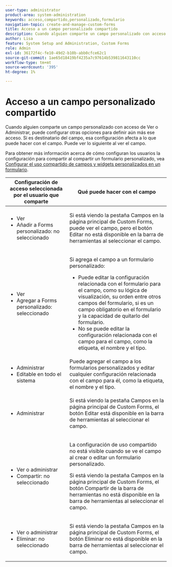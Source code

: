 ```yaml
---
user-type: administrator
product-area: system-administration
keywords: acceso,compartido,personalizado,formulario
navigation-topic: create-and-manage-custom-forms
title: Acceso a un campo personalizado compartido
description: Cuando alguien comparte un campo personalizado con acceso de Ver o Administrar, puede configurar otras opciones para definir aún más ese acceso. Si es destinatario del campo, esa configuración afecta a lo que puede hacer con el campo. Puede ver lo siguiente al ver el campo.
author: Lisa
feature: System Setup and Administration, Custom Forms
role: Admin
exl-id: 36172f4c-fe10-49d2-b10b-abb0cfce62c1
source-git-commit: 1ae65d18419bf4235a7c97614b539811643110cc
workflow-type: tm+mt
source-wordcount: '395'
ht-degree: 1%

---
```


# Acceso a un campo personalizado compartido

Cuando alguien comparte un campo personalizado con acceso de Ver o Administrar, puede configurar otras opciones para definir aún más ese acceso. Si es destinatario del campo, esa configuración afecta a lo que puede hacer con el campo. Puede ver lo siguiente al ver el campo.

Para obtener más información acerca de cómo configuran los usuarios la configuración para compartir al compartir un formulario personalizado, vea [Configurar el uso compartido de campos y widgets personalizados en un formulario](/help/quicksilver/administration-and-setup/customize-workfront/create-manage-custom-forms/form-designer/manage-a-form/share-custom-fields.md).

<table style="table-layout:auto"> 
 <col> 
 <col> 
 <thead> 
  <tr> 
   <th>Configuración de acceso seleccionada por el usuario que comparte</th> 
   <th>Qué puede hacer con el campo</th> 
  </tr> 
 </thead> 
 <tbody> 
  <tr> 
   <td> 
    <ul> 
     <li>Ver</li> 
     <li>Añadir a Forms personalizado: no seleccionado</li> 
    </ul> </td> 
   <td> <p>Si está viendo la pestaña Campos en la página principal de Custom Forms, puede ver el campo, pero el botón Editar no está disponible en la barra de herramientas al seleccionar el campo.</p> </td> 
  </tr> 
  <tr> 
   <td> 
    <ul> 
     <li>Ver</li> 
     <li>Agregar a Forms personalizado: seleccionado</li> 
    </ul> </td> 
   <td> <p>Si agrega el campo a un formulario personalizado:</p> 
    <ul> 
     <li>Puede editar la configuración relacionada con el formulario para el campo, como su lógica de visualización, su orden entre otros campos del formulario, si es un campo obligatorio en el formulario y la capacidad de quitarlo del formulario.</li> 
     <li>No se puede editar la configuración relacionada con el campo para el campo, como la etiqueta, el nombre y el tipo.</li> 
    </ul> </td> 
  </tr> 
  <tr> 
   <td> 
    <ul> 
     <li>Administrar</li> 
     <li>Editable en todo el sistema</li> 
    </ul> </td> 
   <td>Puede agregar el campo a los formularios personalizados y editar cualquier configuración relacionada con el campo para él, como la etiqueta, el nombre y el tipo.</td> 
  </tr> 
  <tr> 
   <td> 
    <ul> 
     <li>Administrar</li> 
    </ul> </td> 
   <td> <p>Si está viendo la pestaña Campos en la página principal de Custom Forms, el botón Editar está disponible en la barra de herramientas al seleccionar el campo.</p> </td> 
  </tr> 
  <tr> 
   <td> 
    <ul> 
     <li>Ver o administrar</li> 
     <li>Compartir: no seleccionado</li> 
    </ul> </td> 
   <td> <p>La configuración de uso compartido no está visible cuando se ve el campo al crear o editar un formulario personalizado.</p> <p>Si está viendo la pestaña Campos en la página principal de Custom Forms, el botón Compartir de la barra de herramientas no está disponible en la barra de herramientas al seleccionar el campo.</p> </td> 
  </tr> 
  <tr> 
   <td> 
    <ul> 
     <li>Ver o administrar</li> 
     <li>Eliminar: no seleccionado</li> 
    </ul> </td> 
   <td> <p>Si está viendo la pestaña Campos en la página principal de Custom Forms, el botón Eliminar no está disponible en la barra de herramientas al seleccionar el campo.</p> </td> 
  </tr> 
 </tbody> 
</table>
